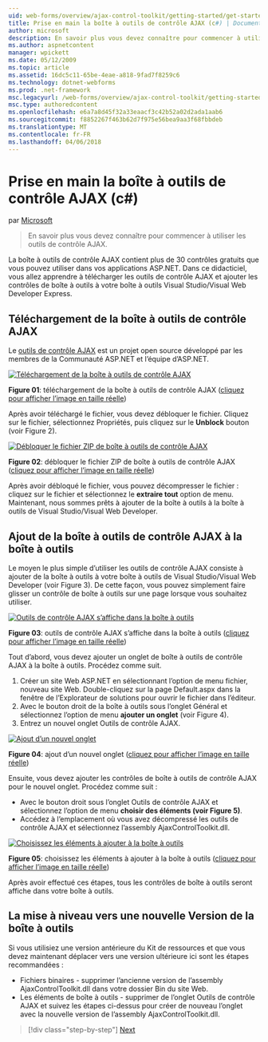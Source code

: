 ```yaml
---
uid: web-forms/overview/ajax-control-toolkit/getting-started/get-started-with-the-ajax-control-toolkit-cs
title: Prise en main la boîte à outils de contrôle AJAX (c#) | Documents Microsoft
author: microsoft
description: En savoir plus vous devez connaître pour commencer à utiliser les outils de contrôle AJAX.
ms.author: aspnetcontent
manager: wpickett
ms.date: 05/12/2009
ms.topic: article
ms.assetid: 16dc5c11-65be-4eae-a818-9fad7f8259c6
ms.technology: dotnet-webforms
ms.prod: .net-framework
msc.legacyurl: /web-forms/overview/ajax-control-toolkit/getting-started/get-started-with-the-ajax-control-toolkit-cs
msc.type: authoredcontent
ms.openlocfilehash: e6a7a8d45f32a33eaacf3c42b52a02d2ada1aab6
ms.sourcegitcommit: f8852267f463b62d7f975e56bea9aa3f68fbbdeb
ms.translationtype: MT
ms.contentlocale: fr-FR
ms.lasthandoff: 04/06/2018
---
```

<a name="get-started-with-the-ajax-control-toolkit-c"></a>Prise en main la boîte à outils de contrôle AJAX (c#)
====================
par [Microsoft](https://github.com/microsoft)

> En savoir plus vous devez connaître pour commencer à utiliser les outils de contrôle AJAX.


La boîte à outils de contrôle AJAX contient plus de 30 contrôles gratuits que vous pouvez utiliser dans vos applications ASP.NET. Dans ce didacticiel, vous allez apprendre à télécharger les outils de contrôle AJAX et ajouter les contrôles de boîte à outils à votre boîte à outils Visual Studio/Visual Web Developer Express.

## <a name="downloading-the-ajax-control-toolkit"></a>Téléchargement de la boîte à outils de contrôle AJAX

Le [outils de contrôle AJAX](http://devexpress.com/act) est un projet open source développé par les membres de la Communauté ASP.NET et l’équipe d’ASP.NET. 


[![Téléchargement de la boîte à outils de contrôle AJAX](get-started-with-the-ajax-control-toolkit-cs/_static/image1.jpg)](get-started-with-the-ajax-control-toolkit-cs/_static/image1.png)

**Figure 01**: téléchargement de la boîte à outils de contrôle AJAX ([cliquez pour afficher l’image en taille réelle](get-started-with-the-ajax-control-toolkit-cs/_static/image2.png))


Après avoir téléchargé le fichier, vous devez débloquer le fichier. Cliquez sur le fichier, sélectionnez Propriétés, puis cliquez sur le **Unblock** bouton (voir Figure 2).


[![Débloquer le fichier ZIP de boîte à outils de contrôle AJAX](get-started-with-the-ajax-control-toolkit-cs/_static/image2.jpg)](get-started-with-the-ajax-control-toolkit-cs/_static/image3.png)

**Figure 02**: débloquer le fichier ZIP de boîte à outils de contrôle AJAX ([cliquez pour afficher l’image en taille réelle](get-started-with-the-ajax-control-toolkit-cs/_static/image4.png))


Après avoir débloqué le fichier, vous pouvez décompresser le fichier : cliquez sur le fichier et sélectionnez le **extraire tout** option de menu. Maintenant, nous sommes prêts à ajouter de la boîte à outils à la boîte à outils de Visual Studio/Visual Web Developer.

## <a name="adding-the-ajax-control-toolkit-to-the-toolbox"></a>Ajout de la boîte à outils de contrôle AJAX à la boîte à outils

Le moyen le plus simple d’utiliser les outils de contrôle AJAX consiste à ajouter de la boîte à outils à votre boîte à outils de Visual Studio/Visual Web Developer (voir Figure 3). De cette façon, vous pouvez simplement faire glisser un contrôle de boîte à outils sur une page lorsque vous souhaitez utiliser.


[![Outils de contrôle AJAX s’affiche dans la boîte à outils](get-started-with-the-ajax-control-toolkit-cs/_static/image3.jpg)](get-started-with-the-ajax-control-toolkit-cs/_static/image5.png)

**Figure 03**: outils de contrôle AJAX s’affiche dans la boîte à outils ([cliquez pour afficher l’image en taille réelle](get-started-with-the-ajax-control-toolkit-cs/_static/image6.png))


Tout d’abord, vous devez ajouter un onglet de boîte à outils de contrôle AJAX à la boîte à outils. Procédez comme suit.

1. Créer un site Web ASP.NET en sélectionnant l’option de menu fichier, nouveau site Web. Double-cliquez sur la page Default.aspx dans la fenêtre de l’Explorateur de solutions pour ouvrir le fichier dans l’éditeur.
2. Avec le bouton droit de la boîte à outils sous l’onglet Général et sélectionnez l’option de menu **ajouter un onglet** (voir Figure 4).
3. Entrez un nouvel onglet Outils de contrôle AJAX.


[![Ajout d’un nouvel onglet](get-started-with-the-ajax-control-toolkit-cs/_static/image4.jpg)](get-started-with-the-ajax-control-toolkit-cs/_static/image7.png)

**Figure 04**: ajout d’un nouvel onglet ([cliquez pour afficher l’image en taille réelle](get-started-with-the-ajax-control-toolkit-cs/_static/image8.png))


Ensuite, vous devez ajouter les contrôles de boîte à outils de contrôle AJAX pour le nouvel onglet. Procédez comme suit :

- Avec le bouton droit sous l’onglet Outils de contrôle AJAX et sélectionnez l’option de menu **choisir des éléments (voir Figure 5)**.
- Accédez à l’emplacement où vous avez décompressé les outils de contrôle AJAX et sélectionnez l’assembly AjaxControlToolkit.dll.


[![Choisissez les éléments à ajouter à la boîte à outils](get-started-with-the-ajax-control-toolkit-cs/_static/image5.jpg)](get-started-with-the-ajax-control-toolkit-cs/_static/image9.png)

**Figure 05**: choisissez les éléments à ajouter à la boîte à outils ([cliquez pour afficher l’image en taille réelle](get-started-with-the-ajax-control-toolkit-cs/_static/image10.png))


Après avoir effectué ces étapes, tous les contrôles de boîte à outils seront affiche dans votre boîte à outils.

## <a name="upgrading-to-a-new-version-of-the-toolkit"></a>La mise à niveau vers une nouvelle Version de la boîte à outils

Si vous utilisiez une version antérieure du Kit de ressources et que vous devez maintenant déplacer vers une version ultérieure ici sont les étapes recommandées :

- Fichiers binaires - supprimer l’ancienne version de l’assembly AjaxControlToolkit.dll dans votre dossier Bin du site Web.
- Les éléments de boîte à outils - supprimer de l’onglet Outils de contrôle AJAX et suivez les étapes ci-dessus pour créer de nouveau l’onglet avec la nouvelle version de l’assembly AjaxControlToolkit.dll.

> [!div class="step-by-step"]
> [Next](using-ajax-control-toolkit-controls-and-control-extenders-cs.md)

